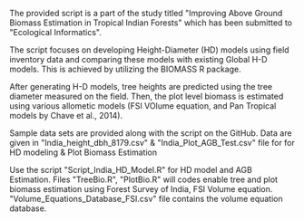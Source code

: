 The provided script is a part of the study titled "Improving Above Ground Biomass Estimation in Tropical Indian Forests" which has been submitted to "Ecological Informatics".

The script focuses on developing Height-Diameter (HD) models using field inventory data and comparing these models with existing Global H-D models. This is achieved by utilizing the BIOMASS R package.

After generating H-D models, tree heights are predicted using the tree diameter measured on the field. Then, the plot level biomass is estimated using various allometic models (FSI VOlume equation, and Pan Tropical models by Chave et al., 2014). 

Sample data sets are provided along with the script on the GitHub. Data are given in "India_height_dbh_8179.csv" & "India_Plot_AGB_Test.csv"  file for for HD modeling & Plot Biomass Estimation

Use the script "Script_India_HD_Model.R" for HD model and AGB Estimation. Files "TreeBio.R", "PlotBio.R" will codes enable tree and plot biomass estimation using Forest Survey of India, FSI Volume equation. "Volume_Equations_Database_FSI.csv" file contains the volume equation database.
